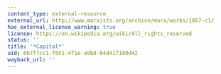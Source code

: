 ```yaml
---
content_type: external-resource
external_url: http://www.marxists.org/archive/marx/works/1867-c1/
has_external_license_warning: true
license: https://en.wikipedia.org/wiki/All_rights_reserved
status: ''
title: '*Capital*'
uid: 6b7f7cc1-f651-4f1e-a9b8-64d41f180d42
wayback_url: ''
---
```

